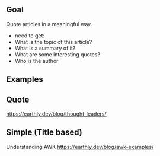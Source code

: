 <!-- markdownlint-disable -->
## Goal

Quote articles in a meaningful way. 
- need to get: 
 - What is the topic of this article?
 - What is a summary of it?
 - What are some interesting quotes?
 - Who is the author


## Examples

## Quote



https://earthly.dev/blog/thought-leaders/


## Simple (Title based)

Understanding AWK
https://earthly.dev/blog/awk-examples/
